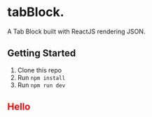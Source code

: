 # tabBlock. 
A Tab Block built with ReactJS rendering JSON.
## Getting Started

1. Clone this repo
1. Run `npm install`
1. Run `npm run dev`

<h2 style="color: red">Hello</h2>
